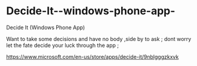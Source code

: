# Decide-It--windows-phone-app-
Decide It (Windows Phone App)

Want to take some decisions and have no body ,side by to ask ; dont worry let the fate decide your luck through the app ; 

https://www.microsoft.com/en-us/store/apps/decide-it/9nblgggzkxvk
